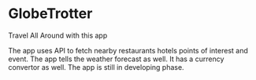 # GlobeTrotter
Travel All Around with this app

The app uses API to fetch nearby restaurants hotels points of interest and event.
 The app tells the weather forecast as well.
 It has a currency convertor as well.
 The app is still in developing phase.
